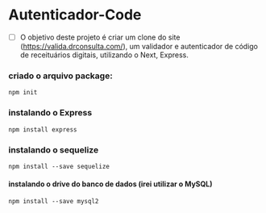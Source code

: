 # Autenticador-Code

- [ ] O objetivo deste projeto é criar um clone do site (https://valida.drconsulta.com/), um validador e autenticador de código de receituários digitais, utilizando o Next, Express.

### criado o arquivo package:

`npm init`

### instalando o Express

`npm install express`

### instalando o sequelize

`npm install --save sequelize`

#### instalando o drive do banco de dados (irei utilizar o MySQL)

`npm install --save mysql2`
